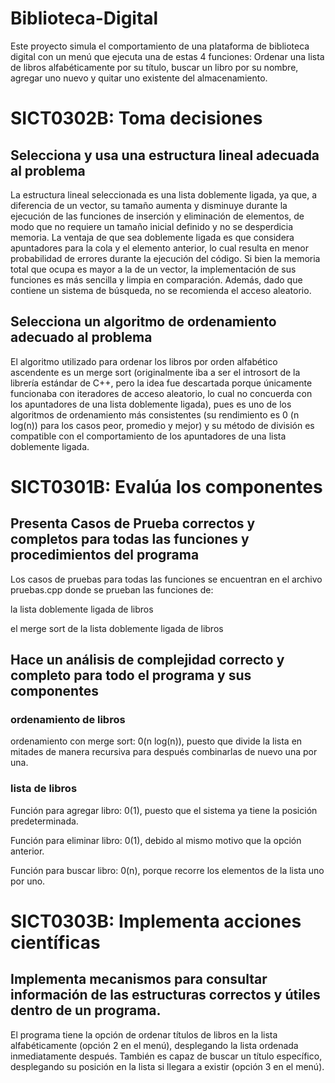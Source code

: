 # Biblioteca-Digital
Este proyecto simula el comportamiento de una plataforma de biblioteca digital con un menú que ejecuta una de estas 4 funciones: Ordenar una lista de libros alfabéticamente por su título, buscar un libro por su nombre, agregar uno nuevo y quitar uno existente del almacenamiento.
# SICT0302B: Toma decisiones
## Selecciona y usa una estructura lineal adecuada al problema
La estructura lineal seleccionada es una lista doblemente ligada, ya que, a diferencia de un vector, su tamaño aumenta y disminuye durante la ejecución de las funciones de inserción y eliminación de elementos, de modo que no requiere un tamaño inicial definido y no se desperdicia memoria. La ventaja de que sea doblemente ligada es que considera apuntadores para la cola y el elemento anterior, lo cual resulta en menor probabilidad de errores durante la ejecución del código. Si bien la memoria total que ocupa es mayor a la de un vector, la implementación de sus funciones es más sencilla y limpia en comparación. Además, dado que contiene un sistema de búsqueda, no se recomienda el acceso aleatorio.
## Selecciona un algoritmo de ordenamiento adecuado al problema
El algoritmo utilizado para ordenar los libros por orden alfabético ascendente es un merge sort (originalmente iba a ser el introsort de la librería estándar de C++, pero la idea fue descartada porque únicamente funcionaba con iteradores de acceso aleatorio, lo cual no concuerda con los apuntadores de una lista doblemente ligada), pues es uno de los algoritmos de ordenamiento más consistentes (su rendimiento es 0 (n log(n)) para los casos peor, promedio y mejor) y su método de división es compatible con el comportamiento de los apuntadores de una lista doblemente ligada.
# SICT0301B: Evalúa los componentes
## Presenta Casos de Prueba correctos y completos para todas las funciones y procedimientos del programa
Los casos de pruebas para todas las funciones se encuentran en el archivo pruebas.cpp donde se prueban las funciones de:

la lista doblemente ligada de libros

el merge sort de la lista doblemente ligada de libros

## Hace un análisis de complejidad correcto y completo para todo el programa y sus componentes
### ordenamiento de libros
ordenamiento con merge sort: 0(n log(n)), puesto que divide la lista en mitades de manera recursiva para después combinarlas de nuevo una por una.
### lista de libros
Función para agregar libro: 0(1), puesto que el sistema ya tiene la posición predeterminada.

Función para eliminar libro: 0(1), debido al mismo motivo que la opción anterior.

Función para buscar libro: 0(n), porque recorre los elementos de la lista uno por uno.

# SICT0303B: Implementa acciones científicas
## Implementa mecanismos para consultar información de las estructuras correctos y útiles dentro de un programa.
El programa tiene la opción de ordenar títulos de libros en la lista alfabéticamente (opción 2 en el menú), desplegando la lista ordenada inmediatamente después. También es capaz de buscar un título específico, desplegando su posición en la lista si llegara a existir (opción 3 en el menú). 
